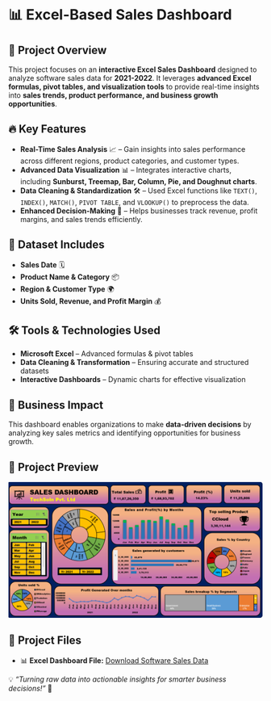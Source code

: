 # 📊 Excel-Based Sales Dashboard

## 🚀 Project Overview
This project focuses on an **interactive Excel Sales Dashboard** designed to analyze software sales data for **2021-2022**. It leverages **advanced Excel formulas, pivot tables, and visualization tools** to provide real-time insights into **sales trends, product performance, and business growth opportunities**.

## 🔥 Key Features
- **Real-Time Sales Analysis** 📈 – Gain insights into sales performance across different regions, product categories, and customer types.
- **Advanced Data Visualization** 📊 – Integrates interactive charts, including **Sunburst, Treemap, Bar, Column, Pie, and Doughnut charts**.
- **Data Cleaning & Standardization** 🛠️ – Used Excel functions like `TEXT()`, `INDEX()`, `MATCH()`, `PIVOT TABLE`, and `VLOOKUP()` to preprocess the data.
- **Enhanced Decision-Making** 🎯 – Helps businesses track revenue, profit margins, and sales trends efficiently.

## 📂 Dataset Includes
- **Sales Date** 🗓️
- **Product Name & Category** 📦
- **Region & Customer Type** 🌍
- **Units Sold, Revenue, and Profit Margin** 💰

## 🛠️ Tools & Technologies Used
- **Microsoft Excel** – Advanced formulas & pivot tables
- **Data Cleaning & Transformation** – Ensuring accurate and structured datasets
- **Interactive Dashboards** – Dynamic charts for effective visualization

## 🎯 Business Impact
This dashboard enables organizations to make **data-driven decisions** by analyzing key sales metrics and identifying opportunities for business growth.

## 📸 Project Preview
![Dashboard Preview](https://github.com/rsvishnuprasanth/Data_Analysis/blob/main/Excel_Software_Sales_Project/Software_Sales_Data_Dashboard.png)

## 📂 Project Files
- 📊 **Excel Dashboard File:** [Download Software Sales Data](https://github.com/rsvishnuprasanth/Data_Analysis/blob/main/Excel_Software_Sales_Project/Software_Sales__Data.xlsx)

💡 _“Turning raw data into actionable insights for smarter business decisions!”_ 🚀
